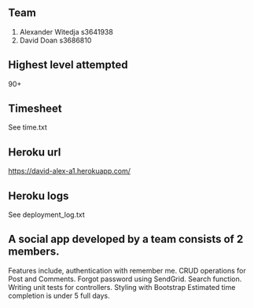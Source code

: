## Team

1. Alexander Witedja s3641938
2. David Doan s3686810

## Highest level attempted
90+

## Timesheet
See time.txt

## Heroku url
https://david-alex-a1.herokuapp.com/

## Heroku logs
See deployment_log.txt

## A social app developed by a team consists of 2 members.
Features include, authentication with remember me.
CRUD operations for Post and Comments. 
Forgot password using SendGrid.
Search function.
Writing unit tests for controllers.
Styling with Bootstrap
Estimated time completion is under 5 full days.
